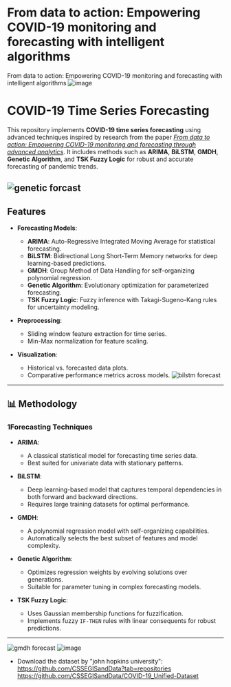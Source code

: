 # From data to action: Empowering COVID-19 monitoring and forecasting with intelligent algorithms
From data to action: Empowering COVID-19 monitoring and forecasting with intelligent algorithms
![image](https://github.com/user-attachments/assets/bc176117-0337-4a38-8745-688f7e4538e3)

# COVID-19 Time Series Forecasting

This repository implements **COVID-19 time series forecasting** using advanced techniques inspired by research from the paper [*From data to action: Empowering COVID-19 monitoring and forecasting through advanced analytics*](https://www.tandfonline.com/doi/full/10.1080/01605682.2023.2240354). It includes methods such as **ARIMA**, **BiLSTM**, **GMDH**, **Genetic Algorithm**, and **TSK Fuzzy Logic** for robust and accurate forecasting of pandemic trends.

![genetic forcast](https://user-images.githubusercontent.com/11339420/147384603-a65c6a99-ed67-4520-86de-ad57aee63ffd.JPG)
---

## Features

- **Forecasting Models**:
  - **ARIMA**: Auto-Regressive Integrated Moving Average for statistical forecasting.
  - **BiLSTM**: Bidirectional Long Short-Term Memory networks for deep learning-based predictions.
  - **GMDH**: Group Method of Data Handling for self-organizing polynomial regression.
  - **Genetic Algorithm**: Evolutionary optimization for parameterized forecasting.
  - **TSK Fuzzy Logic**: Fuzzy inference with Takagi-Sugeno-Kang rules for uncertainty modeling.

- **Preprocessing**:
  - Sliding window feature extraction for time series.
  - Min-Max normalization for feature scaling.

- **Visualization**:
  - Historical vs. forecasted data plots.
  - Comparative performance metrics across models.
![bilstm forecast](https://user-images.githubusercontent.com/11339420/147384602-7ed69c36-c6d0-4f27-aff8-f7a6157190eb.JPG)

---

## 📊 Methodology

### 1**Forecasting Techniques**
- **ARIMA**:
  - A classical statistical model for forecasting time series data.
  - Best suited for univariate data with stationary patterns.

- **BiLSTM**:
  - Deep learning-based model that captures temporal dependencies in both forward and backward directions.
  - Requires large training datasets for optimal performance.

- **GMDH**:
  - A polynomial regression model with self-organizing capabilities.
  - Automatically selects the best subset of features and model complexity.

- **Genetic Algorithm**:
  - Optimizes regression weights by evolving solutions over generations.
  - Suitable for parameter tuning in complex forecasting models.

- **TSK Fuzzy Logic**:
  - Uses Gaussian membership functions for fuzzification.
  - Implements fuzzy `IF-THEN` rules with linear consequents for robust predictions.

---

![gmdh forecast](https://user-images.githubusercontent.com/11339420/147384606-e92fe112-47ce-4c2a-a983-3aa2b4d9a623.JPG)
![image](https://github.com/user-attachments/assets/3a4bc936-5438-4710-a4d1-ef9a06f46a73)

- Download the dataset by "john hopkins university":
https://github.com/CSSEGISandData?tab=repositories
https://github.com/CSSEGISandData/COVID-19_Unified-Dataset
